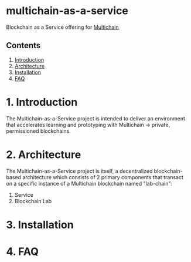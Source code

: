 # multichain-as-a-service
Blockchain as a Service offering for [Multichain](https://www.multichain.com/)

## Contents
1. [Introduction](#1-Introduction)
2. [Architecture](#2-Architecture)
3. [Installation](#3-Installation)
4. [FAQ](#4-FAQ)

# 1. Introduction
The Multichain-as-a-Service project is intended to deliver an environment that accelerates learning and prototyping with Multichain -> private, permissioned blockchains.  

# 2. Architecture
The Multichain-as-a-Service project is itself, a decentralized blockchain-based architecture which
consists of 2 primary components that transact on a specific instance of a Multichain blockchain named "lab-chain":
1. Service
2. Blockchain Lab




# 3. Installation

# 4. FAQ
